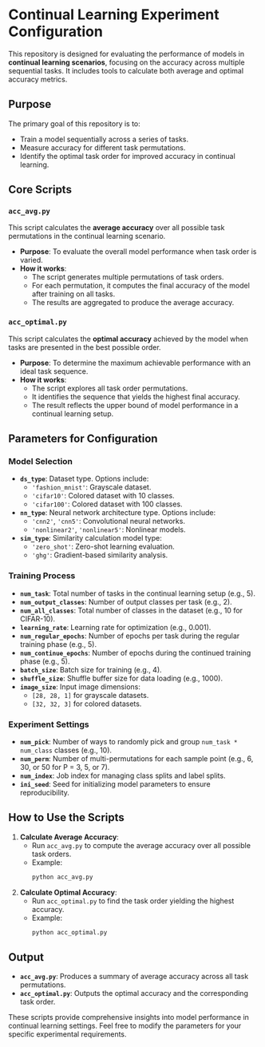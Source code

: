 # Continual Learning Experiment Configuration

This repository is designed for evaluating the performance of models in **continual learning scenarios**, focusing on the accuracy across multiple sequential tasks. It includes tools to calculate both average and optimal accuracy metrics.

## Purpose
The primary goal of this repository is to:
- Train a model sequentially across a series of tasks.
- Measure accuracy for different task permutations.
- Identify the optimal task order for improved accuracy in continual learning.

## Core Scripts
### `acc_avg.py`
This script calculates the **average accuracy** over all possible task permutations in the continual learning scenario. 
- **Purpose**: To evaluate the overall model performance when task order is varied.
- **How it works**: 
  - The script generates multiple permutations of task orders.
  - For each permutation, it computes the final accuracy of the model after training on all tasks.
  - The results are aggregated to produce the average accuracy.

### `acc_optimal.py`
This script calculates the **optimal accuracy** achieved by the model when tasks are presented in the best possible order.
- **Purpose**: To determine the maximum achievable performance with an ideal task sequence.
- **How it works**:
  - The script explores all task order permutations.
  - It identifies the sequence that yields the highest final accuracy.
  - The result reflects the upper bound of model performance in a continual learning setup.

## Parameters for Configuration
### Model Selection
- **`ds_type`**: Dataset type. Options include:
  - `'fashion_mnist'`: Grayscale dataset.
  - `'cifar10'`: Colored dataset with 10 classes.
  - `'cifar100'`: Colored dataset with 100 classes.
- **`nn_type`**: Neural network architecture type. Options include:
  - `'cnn2'`, `'cnn5'`: Convolutional neural networks.
  - `'nonlinear2'`, `'nonlinear5'`: Nonlinear models.
- **`sim_type`**: Similarity calculation model type:
  - `'zero_shot'`: Zero-shot learning evaluation.
  - `'ghg'`: Gradient-based similarity analysis.

### Training Process
- **`num_task`**: Total number of tasks in the continual learning setup (e.g., 5).
- **`num_output_classes`**: Number of output classes per task (e.g., 2).
- **`num_all_classes`**: Total number of classes in the dataset (e.g., 10 for CIFAR-10).
- **`learning_rate`**: Learning rate for optimization (e.g., 0.001).
- **`num_regular_epochs`**: Number of epochs per task during the regular training phase (e.g., 5).
- **`num_continue_epochs`**: Number of epochs during the continued training phase (e.g., 5).
- **`batch_size`**: Batch size for training (e.g., 4).
- **`shuffle_size`**: Shuffle buffer size for data loading (e.g., 1000).
- **`image_size`**: Input image dimensions:
  - `[28, 28, 1]` for grayscale datasets.
  - `[32, 32, 3]` for colored datasets.

### Experiment Settings
- **`num_pick`**: Number of ways to randomly pick and group `num_task * num_class` classes (e.g., 10).
- **`num_perm`**: Number of multi-permutations for each sample point (e.g., 6, 30, or 50 for P = 3, 5, or 7).
- **`num_index`**: Job index for managing class splits and label splits.
- **`ini_seed`**: Seed for initializing model parameters to ensure reproducibility.

## How to Use the Scripts
1. **Calculate Average Accuracy**:
   - Run `acc_avg.py` to compute the average accuracy over all possible task orders.
   - Example:
     ```bash
     python acc_avg.py
     ```
2. **Calculate Optimal Accuracy**:
   - Run `acc_optimal.py` to find the task order yielding the highest accuracy.
   - Example:
     ```bash
     python acc_optimal.py
     ```

## Output
- **`acc_avg.py`**: Produces a summary of average accuracy across all task permutations.
- **`acc_optimal.py`**: Outputs the optimal accuracy and the corresponding task order.

These scripts provide comprehensive insights into model performance in continual learning settings. Feel free to modify the parameters for your specific experimental requirements.
